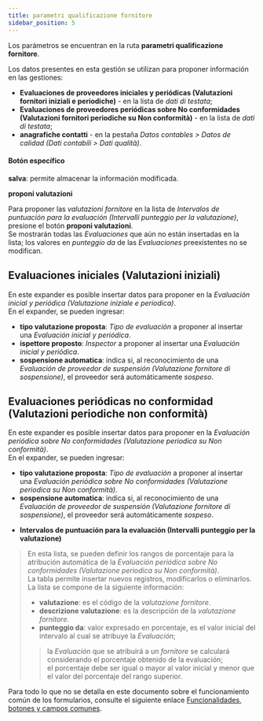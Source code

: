 ```yaml
---
title: parametri qualificazione fornitore
sidebar_position: 5
---
```


Los parámetros se encuentran en la ruta **parametri qualificazione fornitore**.

Los datos presentes en esta gestión se utilizan para proponer información en las gestiones:  
- **Evaluaciones de proveedores iniciales y periódicas (Valutazioni fornitori iniziali e periodiche)** - en la lista de *dati di testata*;  
- **Evaluaciones de proveedores periódicas sobre No conformidades (Valutazioni fornitori periodiche su Non conformità)** - en la lista de *dati di testata*;  
- **anagrafiche contatti** - en la pestaña *Datos contables > Datos de calidad (Dati contabili > Dati qualità)*.  

#### Botón específico

**salva**: permite almacenar la información modificada.  

**proponi valutazioni**

Para proponer las *valutazioni fornitore* en la lista de *Intervalos de puntuación para la evaluación (Intervalli punteggio per la valutazione)*, presione el botón **proponi valutazioni**.  
Se mostrarán todas las *Evaluaciones* que aún no están insertadas en la lista; los valores en *punteggio da* de las *Evaluaciones* preexistentes no se modifican.  

## Evaluaciones iniciales (Valutazioni iniziali)

En este expander es posible insertar datos para proponer en la *Evaluación inicial y periódica (Valutazione iniziale e periodica)*.  
En el expander, se pueden ingresar:  
- **tipo valutazione proposta**: *Tipo de evaluación* a proponer al insertar una *Evaluación inicial y periódica*.  
- **ispettore proposto**: *Inspector* a proponer al insertar una *Evaluación inicial y periódica*.  
- **sospensione automatica**: indica si, al reconocimiento de una *Evaluación de proveedor de suspensión (Valutazione fornitore di sospensione)*, el proveedor será automáticamente *sospeso*.  

## Evaluaciones periódicas no conformidad (Valutazioni periodiche non conformità)

En este expander es posible insertar datos para proponer en la *Evaluación periódica sobre No conformidades (Valutazione periodica su Non conformità)*.  
En el expander, se pueden ingresar:  
- **tipo valutazione proposta**: *Tipo de evaluación* a proponer al insertar una *Evaluación periódica sobre No conformidades (Valutazione periodica su Non conformità)*.  
- **sospensione automatica**: indica si, al reconocimiento de una *Evaluación de proveedor de suspensión (Valutazione fornitore di sospensione)*, el proveedor será automáticamente *sospeso*.  
>
- **Intervalos de puntuación para la evaluación (Intervalli punteggio per la valutazione)**  
> En esta lista, se pueden definir los rangos de porcentaje para la atribución automática de la *Evaluación periódica sobre No conformidades (Valutazione periodica su Non conformità)*.  
> La tabla permite insertar nuevos registros, modificarlos o eliminarlos. La lista se compone de la siguiente información:  
>- **valutazione**: es el código de la *valutazione fornitore*.  
>- **descrizione valutazione**: es la descripción de la *valutazione fornitore*.  
>- **punteggio da**: valor expresado en porcentaje, es el valor inicial del intervalo al cual se atribuye la *Evaluación*;  
>> la *Evaluación* que se atribuirá a un *fornitore* se calculará considerando el porcentaje obtenido de la evaluación;  
>> el porcentaje debe ser igual o mayor al valor inicial y menor que el valor del porcentaje del rango superior.  

Para todo lo que no se detalla en este documento sobre el funcionamiento común de los formularios, consulte el siguiente enlace [Funcionalidades, botones y campos comunes](/docs/guide/common).
